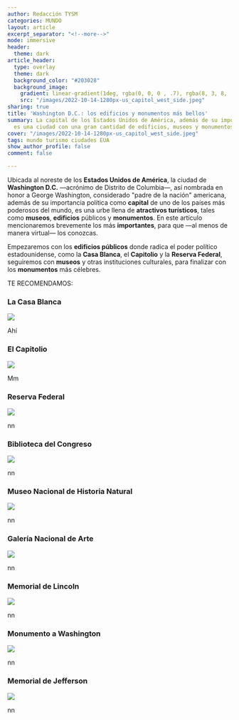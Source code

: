 ```yaml
---
author: Redacción TYSM
categories: MUNDO
layout: article
excerpt_separator: "<!--more-->"
mode: immersive
header:
  theme: dark
article_header:
  type: overlay
  theme: dark
  background_color: "#203028"
  background_image:
    gradient: linear-gradient(1deg, rgba(0, 0, 0 , .7), rgba(8, 3, 8, .9))
    src: "/images/2022-10-14-1280px-us_capitol_west_side.jpeg"
sharing: true
title: 'Washington D.C.: los edificios y monumentos más bellos'
summary: La capital de los Estados Unidos de América, además de su importancia política,
  es una ciudad con una gran cantidad de edificios, museos y monumentos
cover: "/images/2022-10-14-1280px-us_capitol_west_side.jpeg"
tags: mundo turismo ciudades EUA
show_author_profile: false
comment: false

---
```

Ubicada al noreste de los **Estados Unidos de América**, la ciudad de **Washington D.C.** —acrónimo de Distrito de Columbia—, así nombrada en honor a George Washington, considerado "padre de la nación" americana, además de su importancia política como **capital** de uno de los países más poderosos del mundo, es una urbe llena de **atractivos turísticos**, tales como **museos**, **edificios** públicos y **monumentos**.  En este artículo mencionaremos brevemente los más **importantes**, para que —al menos de manera virtual— los conozcas.

Empezaremos con los **edificios públicos** donde radica el poder político estadounidense, como la **Casa Blanca**, el **Capitolio** y la **Reserva Federal**, seguiremos con **museos** y otras instituciones culturales, para finalizar con los **monumentos** más célebres.

TE RECOMENDAMOS:

### La Casa Blanca

![](https://upload.wikimedia.org/wikipedia/commons/thumb/a/af/WhiteHouseSouthFacade.JPG/1024px-WhiteHouseSouthFacade.JPG)

Ahí

### El Capitolio

![](https://upload.wikimedia.org/wikipedia/commons/thumb/a/a3/United_States_Capitol_west_front_edit2.jpg/1024px-United_States_Capitol_west_front_edit2.jpg)

Mm

### Reserva Federal

![](https://upload.wikimedia.org/wikipedia/commons/thumb/8/8d/Marriner_S._Eccles_Federal_Reserve_Board_Building.jpg/1024px-Marriner_S._Eccles_Federal_Reserve_Board_Building.jpg)

nn

### Biblioteca del Congreso

![](https://upload.wikimedia.org/wikipedia/commons/thumb/a/a8/LOC_Main_Reading_Room_Highsmith.jpg/1024px-LOC_Main_Reading_Room_Highsmith.jpg)

nn

### Museo Nacional de Historia Natural

![](https://upload.wikimedia.org/wikipedia/commons/thumb/5/55/National_Museum_of_Natural_History%2C_Washington.jpg/1020px-National_Museum_of_Natural_History%2C_Washington.jpg)

nn

### Galería Nacional de Arte

![](https://upload.wikimedia.org/wikipedia/commons/thumb/9/97/Washington_October_2016-12.jpg/1024px-Washington_October_2016-12.jpg)

nn

### Memorial de Lincoln

![](https://upload.wikimedia.org/wikipedia/commons/thumb/a/a8/Lincoln_Memorial.jpg/1024px-Lincoln_Memorial.jpg)

nn

### Monumento a Washington

![](https://upload.wikimedia.org/wikipedia/commons/thumb/8/80/Washington_Monument_2022.jpg/768px-Washington_Monument_2022.jpg)

nn

### Memorial de Jefferson

![](https://upload.wikimedia.org/wikipedia/commons/thumb/1/13/Jefferson_Memorial_At_Dusk_1.jpg/1024px-Jefferson_Memorial_At_Dusk_1.jpg)

nn
